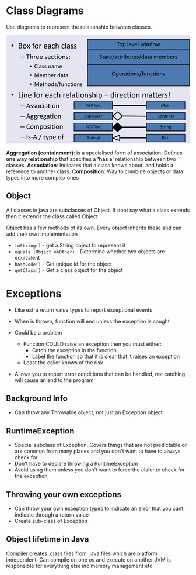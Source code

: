 # Class Diagrams
Use diagrams to represent the relationship between classes. 

![352f9b2d3f5195640e5c50f4dfe5fa0f.png](../../_resources/352f9b2d3f5195640e5c50f4dfe5fa0f.png)

**Aggregation (containment)**: is a specialised form of association. Defines **one way relationship** that specifies a **'has a'** relationship between two classes.
**Association**: Indicates that a class knows about, and holds a reference to another class. 
**Composition**: Way to combine objects or data types into more complex ones
## Object
All classes in java are subclasses of Object. If dont say what a class extends then it extends the class called Object

Object has a few methods of its own. Every object inherits these and can add their own implementation
- `toString()` - get a String object to represent it
- `equals (Object obOther)` - Determine whether two objects are equivalent
- `hashCode()` - Get unique id for the object
- `getClass()` - Get a class object for the object

# Exceptions
- Like extra return value types to report exceptional events
- When is thrown, function will end unless the exception is caught
- Could be a problem
	- Function COULD raise an exception then you must either:
		- Catch the exception in the function
		- Label the function so that it is clear that it raises an exception
	- Least the caller knows of the risk

- Allows you to report error conditions that can be handled, not catching will cause an end to the program

## Background Info
- Can throw any Throwable object, not just an Exception object

## RuntimeException
- Special subclass of Exception. Covers things that are not predictable or are common from many places and you don't want to have to always check for
- Don't have to declare throwing a RuntimeException
- Avoid using them unless you don't want to force the claler to check for the exception

## Throwing your own exceptions
- Can throw your own exception types to indicate an error that you cant indicate through a return value
- Create sub-class of Exception

## Object lifetime in Java
Compiler creates .class files from .java files which are platform independent. Can compile on one os and execute on another
JVM is responsible for everything else inc memory management etc